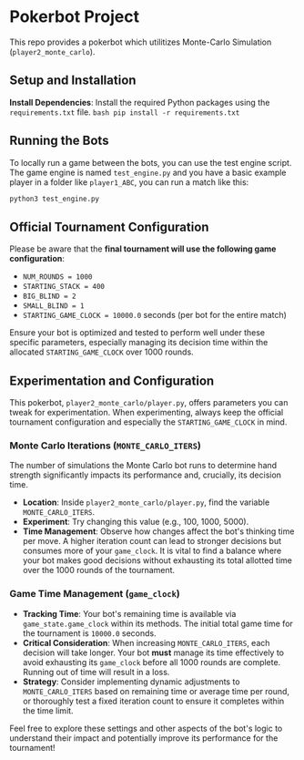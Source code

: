 # Pokerbot Project

This repo provides a pokerbot which utilitizes Monte-Carlo Simulation (`player2_monte_carlo`).

## Setup and Installation

**Install Dependencies**: Install the required Python packages using the `requirements.txt` file.
    ```bash
    pip install -r requirements.txt
    ```

## Running the Bots

To locally run a game between the bots, you can use the test engine script. The game engine is named `test_engine.py` and you have a basic example player in a folder like `player1_ABC`, you can run a match like this:

```bash
python3 test_engine.py
```

## Official Tournament Configuration

Please be aware that the **final tournament will use the following game configuration**: 

*   `NUM_ROUNDS = 1000`
*   `STARTING_STACK = 400`
*   `BIG_BLIND = 2`
*   `SMALL_BLIND = 1`
*   `STARTING_GAME_CLOCK = 10000.0` seconds (per bot for the entire match)

Ensure your bot is optimized and tested to perform well under these specific parameters, especially managing its decision time within the allocated `STARTING_GAME_CLOCK` over 1000 rounds.

## Experimentation and Configuration

This pokerbot, `player2_monte_carlo/player.py`, offers parameters you can tweak for experimentation. When experimenting, always keep the official tournament configuration and especially the `STARTING_GAME_CLOCK` in mind.

### Monte Carlo Iterations (`MONTE_CARLO_ITERS`)

The number of simulations the Monte Carlo bot runs to determine hand strength significantly impacts its performance and, crucially, its decision time.

*   **Location**: Inside `player2_monte_carlo/player.py`, find the variable `MONTE_CARLO_ITERS`.
*   **Experiment**: Try changing this value (e.g., 100, 1000, 5000). 
*   **Time Management**: Observe how changes affect the bot's thinking time per move. A higher iteration count can lead to stronger decisions but consumes more of your `game_clock`. It is vital to find a balance where your bot makes good decisions without exhausting its total allotted time over the 1000 rounds of the tournament.

### Game Time Management (`game_clock`)

*   **Tracking Time**: Your bot's remaining time is available via `game_state.game_clock` within its methods. The initial total game time for the tournament is `10000.0` seconds.
*   **Critical Consideration**: When increasing `MONTE_CARLO_ITERS`, each decision will take longer. Your bot **must** manage its time effectively to avoid exhausting its `game_clock` before all 1000 rounds are complete. Running out of time will result in a loss.
*   **Strategy**: Consider implementing dynamic adjustments to `MONTE_CARLO_ITERS` based on remaining time or average time per round, or thoroughly test a fixed iteration count to ensure it completes within the time limit.

Feel free to explore these settings and other aspects of the bot's logic to understand their impact and potentially improve its performance for the tournament! 